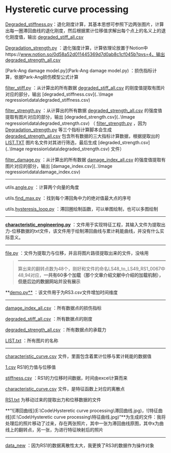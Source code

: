 # Hysteretic curve processing

 [Degraded_stiffness.py](Degraded_stiffness.py)：退化刚度计算，其基本思想可参照下边两张图片，计算出每一圈滞回曲线的退化刚度，然后根据累计位移值求解出每个点上的名义上的退化刚度值，输出 [degraded_stiff_all.csv](sampling_data\degraded_stiff_all.csv)

 [Degradation_strength.py](Degradation_strength.py) ：退化强度计算，计算依理论放置于Notion中https://www.notion.so/0d58a52d011445369d7d0ab8c1cf045b?pvs=4，输出 [degraded_strength_all.csv](sampling_data\degraded_strength_all.csv) 

 [Park-Ang damage model.py](Park-Ang damage model.py) ：损伤指标计算，依据Park-Ang损伤模型公式计算

 [filter_stiff.py](filter_stiff.py) ：从计算出的所有数据 [degraded_stiff_all.csv](sampling_data\degraded_stiff_all.csv) 的刚度值提取有图片对应的部分，输出 [degraded_stiffness.csv](..\Image regression\data\degraded_stiffness.csv) 

 [filter_strength.py](filter_strength.py) ：从计算出的所有数据 [degraded_strength_all.csv](sampling_data\degraded_strength_all.csv) 的强度值提取有图片对应的部分，输出 [degraded_strength.csv](..\Image regression\data\degraded_strength.csv) （ [filter_strength.py](filter_strength.py)  ，因为 [Degradation_strength.py](Degradation_strength.py) 等三个指标计算脚本会生成 [degraded_strength_all.csv](sampling_data\degraded_strength_all.csv) 包含所有数据的三大指标计算数据，根据提取出的 [LIST.TXT](sampling_data\LIST.TXT) 图片名文件对其进行筛选，最后生成 [degraded_strength.csv](..\Image regression\data\degraded_strength.csv) 文件）

 [filter_damage.py](filter_damage.py) ：从计算出的所有数据 [damage_index_all.csv](sampling_data\damage_index_all.csv) 的强度值提取有图片对应的部分，输出  [damage_index.csv](..\Image regression\data\damage_index.csv) 

------

 utils.[angle.py](angle.py) ：计算两个向量的角度

 utils.[find_max.py](find_max.py) ：找到每个滞回角中力的绝对值最大点的序号

 utils.[hysteresis_loop.py](hysteresis_loop.py) ：滞回圈绘制函数，可以单图绘制，也可以多图绘制

------

 **[characteristic_engineering.py](characteristic_engineering.py)** ：文件用于实现特征工程，其输入文件为提取出力-位移数据的txt文件，该文件用于绘制滞回曲线与累计耗能曲线，并没有什么实际意义。

------

[file.py](file.py) ：文件为提取力与位移，并且将图片路径提取出来的文件，没啥用

> ------
>
> 算出来的翻转点数为48个，刚好和文件的命名LS48_to_LS49_RS1_0067中48,94对应，**一共有60多个加载（那个文章介绍文献中介绍的加载机制），但是后边的数据网站并没有展示**

 **[demo.py**](angle.py) ：该文件用于为RS3.csv文件增加时间维度

------

 [damage_index_all.csv](sampling_data\damage_index_all.csv) ：所有数据点的损伤指标

 [degraded_stiff_all.csv](sampling_data\degraded_stiff_all.csv) ：所有数据点的刚度

 [degraded_strength_all.csv](sampling_data\degraded_strength_all.csv) ：所有数据点的承载力

 [LIST.txt](sampling_data\LIST.txt) ：所有图片的名称

------

 [characteristic_curve.csv](characteristic_curve.csv) 文件，里面包含着累计位移与累计耗能的数据值

 [1.csv](1.csv) RS1的力值与位移值

 [stiffness.csv](stiffness.csv) ：RS1的力位移时间数据，时间由excel计算而来

 [characteristic_curve.csv](characteristic_curve.csv) 文件，是特征函数上对应的离散点

 [RS1.txt](RS1.txt) 为移动过来的提取出力和位移数据的文件

**“![滞回曲线](E:\Code\Hysteretic curve processing\滞回曲线.jpg)，![特征曲线](E:\Code\Hysteretic curve processing\特征曲线.jpg)”**为生成的文件：我将处理后的照片移动了过来，存在两张照片，其中一张为滞回曲线原图，其中x为曲线上的翻转点，另一张，为进行特征映射后的照片

------

 [data_new](data_new) ：因为RS1的数据离散性太大，我更换了RS3的数据作为操作对象
